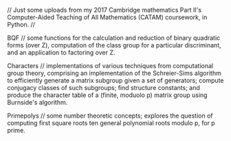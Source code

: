 // Just some uploads from my 2017 Cambridge mathematics Part II's Computer-Aided Teaching of All Mathematics (CATAM) coursework, in Python. //

BQF // some functions for the calculation and reduction of binary quadratic forms (over Z), computation of the class group for a particular discriminant, and an application to factoring over Z.

Characters // implementations of various techniques from computational group theory, comprising an implementation of the Schreier-Sims algorithm to efficiently generate a matrix subgroup given a set of generators; compute conjugacy classes of such subgroups; find structure constants; and produce the character table of a (finite, moduolo p) matrix group using Burnside's algorithm.

Primepolys // some number theoretic concepts; explores the question of computing first square roots ten general polynomial roots modulo p, for p prime.
